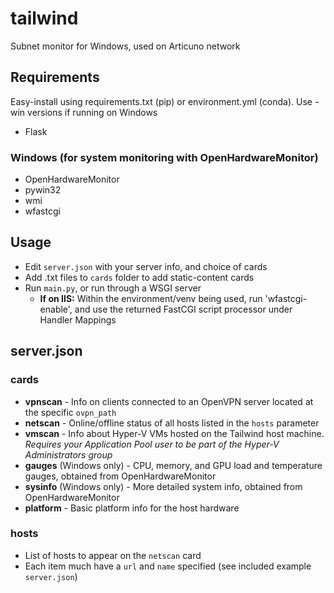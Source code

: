 # tailwind
Subnet monitor for Windows, used on Articuno network

## Requirements
Easy-install using requirements.txt (pip) or environment.yml (conda). Use -win versions if running on Windows
* Flask
### Windows (for system monitoring with OpenHardwareMonitor)
* OpenHardwareMonitor
* pywin32
* wmi
* wfastcgi

## Usage
* Edit `server.json` with your server info, and choice of cards
* Add .txt files to `cards` folder to add static-content cards
* Run `main.py`, or run through a WSGI server
  * **If on IIS:** Within the environment/venv being used, run 'wfastcgi-enable', and use the returned FastCGI script processor under Handler Mappings

## server.json
### cards
* **vpnscan** - Info on clients connected to an OpenVPN server located at the specific `ovpn_path`
* **netscan** - Online/offline status of all hosts listed in the `hosts` parameter
* **vmscan** - Info about Hyper-V VMs hosted on the Tailwind host machine. *Requires your Application Pool user to be part of the Hyper-V Administrators group*
* **gauges** (Windows only) - CPU, memory, and GPU load and temperature gauges, obtained from OpenHardwareMonitor
* **sysinfo** (Windows only) - More detailed system info, obtained from OpenHardwareMonitor
* **platform** - Basic platform info for the host hardware

### hosts
* List of hosts to appear on the `netscan` card
* Each item much have a `url` and `name` specified (see included example `server.json`)
